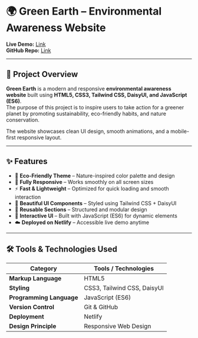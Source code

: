 # 🌍 Green Earth – Environmental Awareness Website

**Live Demo:** [Link](https://charming-narwhal-1539f0.netlify.app/)  
**GitHub Repo:** [Link](https://github.com/mushfiq0000/green-earth)

---

## 📖 Project Overview

**Green Earth** is a modern and responsive **environmental awareness website** built using **HTML5, CSS3, Tailwind CSS, DaisyUI, and JavaScript (ES6)**.  
The purpose of this project is to inspire users to take action for a greener planet by promoting sustainability, eco-friendly habits, and nature conservation.

The website showcases clean UI design, smooth animations, and a mobile-first responsive layout.

---

## ✨ Features

- 🌿 **Eco-Friendly Theme** – Nature-inspired color palette and design  
- 📱 **Fully Responsive** – Works smoothly on all screen sizes  
- ⚡ **Fast & Lightweight** – Optimized for quick loading and smooth interaction  
- 🎨 **Beautiful UI Components** – Styled using Tailwind CSS + DaisyUI  
- 🔄 **Reusable Sections** – Structured and modular design  
- 🧭 **Interactive UI** – Built with JavaScript (ES6) for dynamic elements  
- ☁️ **Deployed on Netlify** – Accessible live demo anytime

---

## 🛠️ Tools & Technologies Used

| Category | Tools / Technologies |
|-----------|----------------------|
| **Markup Language** | HTML5 |
| **Styling** | CSS3, Tailwind CSS, DaisyUI |
| **Programming Language** | JavaScript (ES6) |
| **Version Control** | Git & GitHub |
| **Deployment** | Netlify |
| **Design Principle** | Responsive Web Design |
